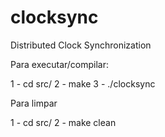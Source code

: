 clocksync
=========

Distributed Clock Synchronization

Para executar/compilar:

1 - cd src/
2 - make
3 - ./clocksync

Para limpar

1 - cd src/
2 - make clean

